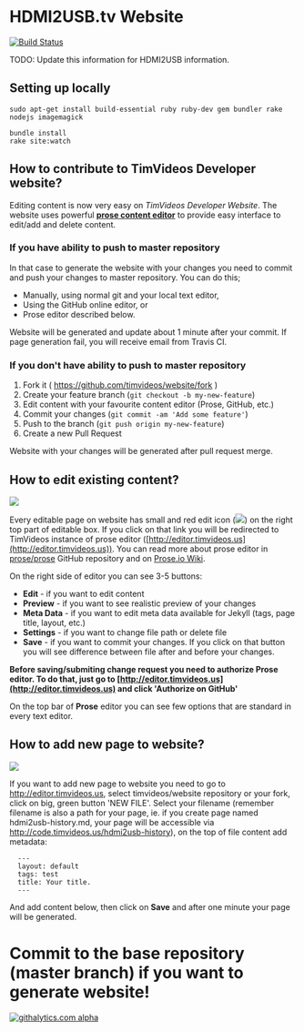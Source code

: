 # HDMI2USB.tv Website

[![Build Status](https://travis-ci.org/timvideos/hdmi2usb.tv.svg?branch=master)](https://travis-ci.org/timvideos/hdmi2usb.tv)

TODO: Update this information for HDMI2USB information.

## Setting up locally

```
sudo apt-get install build-essential ruby ruby-dev gem bundler rake nodejs imagemagick

bundle install
rake site:watch
```

## How to contribute to TimVideos Developer website?

Editing content is now very easy on _TimVideos Developer Website_. The website uses powerful [**prose content editor**](prose.io) to provide easy interface to edit/add and delete content.

### If you have ability to push to master repository

In that case to generate the website with your changes you need to commit and push your changes to master repository. You can do this;
 * Manually, using normal git and your local text editor,
 * Using the GitHub online editor, or
 * Prose editor described below.

Website will be generated and update about 1 minute after your commit. If page generation fail, you will receive email from Travis CI.

### If you don't have ability to push to master repository

1. Fork it ( <https://github.com/timvideos/website/fork> )
2. Create your feature branch (`git checkout -b my-new-feature`)
3. Edit content with your favourite content editor (Prose, GitHub, etc.)
4. Commit your changes (`git commit -am 'Add some feature'`)
5. Push to the branch (`git push origin my-new-feature`)
6. Create a new Pull Request

Website with your changes will be generated after pull request merge.

## How to edit existing content?

![](http://drive.google.com/uc?export=view&id=0B01dRm0dflH1U3gydHhQclNzdWc)

Every editable page on website has small and red edit icon (![](http://drive.google.com/uc?export=view&id=0B01dRm0dflH1TzQxRnM3RnlyZ1U)) on the right top part of editable box. If you click on that link you will be redirected to TimVideos instance of prose editor ([http://editor.timvideos.us](http://editor.timvideos.us)). You can read more about prose editor in [prose/prose](http://github.com/prose/prose) GitHub repository and on [Prose.io Wiki](https://github.com/prose/prose/wiki).

On the right side of editor you can see 3-5 buttons:
- **Edit** - if you want to edit content
- **Preview** - if you want to see realistic preview of your changes
- **Meta Data** - if you want to edit meta data available for Jekyll (tags, page title, layout, etc.)
- **Settings** - if you want to change file path or delete file
- **Save** - if you want to commit your changes. If you click on that button you will see difference between file after and before your changes.

**Before saving/submiting change request you need to authorize Prose editor. To do that, just go to [http://editor.timvideos.us](http://editor.timvideos.us) and click 'Authorize on GitHub'**

On the top bar of **Prose** editor you can see few options that are standard in every text editor.

## How to add new page to website?

![](http://drive.google.com/uc?export=view&id=0B01dRm0dflH1eEthUldnNFl4Ym8)

If you want to add new page to website you need to go to <http://editor.timvideos.us>, select timvideos/website repository or your fork, click on big, green button 'NEW FILE'.
Select your filename (remember filename is also a path for your page, ie. if you create page named hdmi2usb-history.md, your page will be accessible via http://code.timvideos.us/hdmi2usb-history), on the top of file content add metadata:

      ---
      layout: default
      tags: test
      title: Your title.
      ---

And add content below, then click on **Save** and after one minute your page will be generated.

# Commit to the base repository (master branch) if you want to generate website!

[![githalytics.com alpha](https://cruel-carlota.pagodabox.com/9f3b89d7feac43bbbd791b9313d2e7e3 "githalytics.com")](http://githalytics.com/github.com/timvideos)

